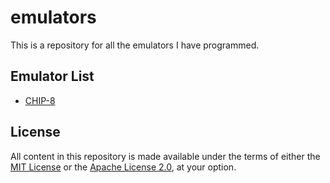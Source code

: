 # emulators

This is a repository for all the emulators I have programmed.

## Emulator List
* [CHIP-8](chip8/)

## License

All content in this repository is made available under the terms of either the [MIT License](LICENSE-MIT) or the [Apache License 2.0](LICENSE-APACHE), at your option.
